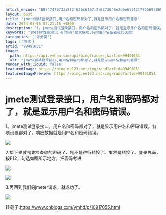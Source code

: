 ```yaml
---
arturl_encode: "68747470733a2f2f626c6f67:2e6373646e2e6e65742f77656978696e5f3330363339373139:2f61727469636c652f64657461696c732f3939343931303531"
layout: post
title: "jmete测试登录接口,用户名和密码都对了,就是显示用户名和密码错误"
date: 2024-05-05 03:21:16 +0800
description: "1。jmete测试登录接口，用户名和密码都对了，就是显示用户名和密码错误。各项设置都对了，响应数据就"
keywords: "jmeter性能测试,有时用户登录成功,有时用户名或者密码失败"
categories: ['未分类']
tags: ['测试']
artid: "99491051"
image:
  path: https://api.vvhan.com/api/bing?rand=sj&artid=99491051
  alt: "jmete测试登录接口,用户名和密码都对了,就是显示用户名和密码错误"
render_with_liquid: false
featuredImage: https://bing.ee123.net/img/rand?artid=99491051
featuredImagePreview: https://bing.ee123.net/img/rand?artid=99491051
---
```


# jmete测试登录接口，用户名和密码都对了，就是显示用户名和密码错误。

1。jmete测试登录接口，用户名和密码都对了，就是显示用户名和密码错误。各项设置都对了，响应数据就是用户名和密码错误。

![](https://i-blog.csdnimg.cn/blog_migrate/7c64fd1e2355cd9b4956252502da4ae8.png)

2.接下来就是要检查你的密码了，是不是进行转换了。果然是转换了。登录界面，按F12，勾选如图所示地方，把密码考进

![](https://i-blog.csdnimg.cn/blog_migrate/10e8dde204cee10071f84c1dfd8eddc6.png)

![](https://i-blog.csdnimg.cn/blog_migrate/5c50f19ec1263d13c24bd058309259a0.png)

3.再回到我们的jmeter请求，就成功了。

![](https://i-blog.csdnimg.cn/blog_migrate/3bf5c4fcd3dfd3d2040291f21140906e.png)

转载于:https://www.cnblogs.com/ymhd/p/10917055.html